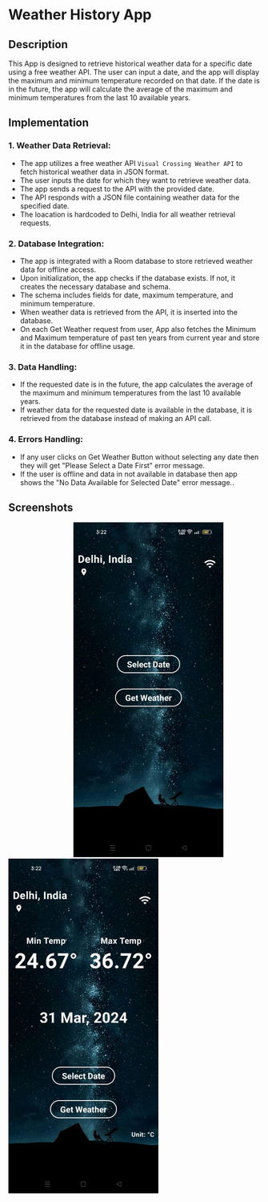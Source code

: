 # Weather History App

## Description

This App is designed to retrieve historical weather data for a specific date using a free weather API. The user can input a date, and the app will display the maximum and minimum temperature recorded on that date. If the date is in the future, the app will calculate the average of the maximum and minimum temperatures from the last 10 available years.

## Implementation

### 1. Weather Data Retrieval:
- The app utilizes a free weather API `Visual Crossing Weather API` to fetch historical weather data in JSON format.
- The user inputs the date for which they want to retrieve weather data.
- The app sends a request to the API with the provided date.
- The API responds with a JSON file containing weather data for the specified date.
- The loacation is hardcoded to Delhi, India for all weather retrieval requests.

### 2. Database Integration:
- The app is integrated with a Room database to store retrieved weather data for offline access.
- Upon initialization, the app checks if the database exists. If not, it creates the necessary database and schema.
- The schema includes fields for date, maximum temperature, and minimum temperature.
- When weather data is retrieved from the API, it is inserted into the database.
- On each Get Weather request from user, App also fetches the Minimum and Maximum temperature of past ten years from current year and store it in the database for offline usage.

### 3. Data Handling:
- If the requested date is in the future, the app calculates the average of the maximum and minimum temperatures from the last 10 available years.
- If weather data for the requested date is available in the database, it is retrieved from the database instead of making an API call.

### 4. Errors Handling:
- If any user clicks on Get Weather Button without selecting any date then they will get "Please Select a Date First" error message.
- If the user is offline and data in not available in database then app shows the "No Data Available for Selected Date" error message..

## Screenshots
<img src="./assets/SS_1.jpg" width = "300" hspace="130"> <img src="./assets/SS_2.jpg" width = "300">
